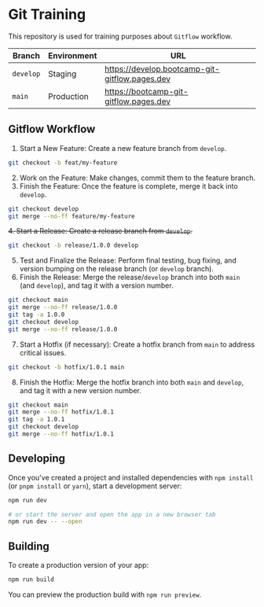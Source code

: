 # Git Training

This repository is used for training purposes about `Gitflow` workflow.

| Branch    | Environment | URL                                            |
| --------- | ----------- | ---------------------------------------------- |
| `develop` | Staging     | https://develop.bootcamp-git-gitflow.pages.dev |
| `main`    | Production  | https://bootcamp-git-gitflow.pages.dev         |

## Gitflow Workflow

1. Start a New Feature: Create a new feature branch from `develop`.
```bash
git checkout -b feat/my-feature
```
2. Work on the Feature: Make changes, commit them to the feature branch.
3. Finish the Feature: Once the feature is complete, merge it back into `develop`.
```bash
git checkout develop
git merge --no-ff feature/my-feature
```
~~4. Start a Release: Create a release branch from `develop`.~~
```bash
git checkout -b release/1.0.0 develop
```
5. Test and Finalize the Release: Perform final testing, bug fixing, and version bumping on the release branch (or `develop` branch).
6. Finish the Release: Merge the release/`develop` branch into both `main` (and `develop`), and tag it with a version number.
```bash
git checkout main
git merge --no-ff release/1.0.0
git tag -a 1.0.0
git checkout develop
git merge --no-ff release/1.0.0
```
7. Start a Hotfix (if necessary): Create a hotfix branch from `main` to address critical issues.
```bash
git checkout -b hotfix/1.0.1 main
```
8. Finish the Hotfix: Merge the hotfix branch into both `main` and `develop`, and tag it with a new version number.
```bash
git checkout main
git merge --no-ff hotfix/1.0.1
git tag -a 1.0.1
git checkout develop
git merge --no-ff hotfix/1.0.1
```

## Developing

Once you've created a project and installed dependencies with `npm install` (or `pnpm install` or `yarn`), start a development server:

```bash
npm run dev

# or start the server and open the app in a new browser tab
npm run dev -- --open
```

## Building

To create a production version of your app:

```bash
npm run build
```

You can preview the production build with `npm run preview`.

